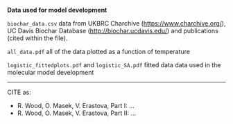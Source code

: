 
**Data used for model development**


`biochar_data.csv` data from UKBRC Charchive (https://www.charchive.org/), UC Davis Biochar Database (http://biochar.ucdavis.edu/) and publications (cited within the file).

`all_data.pdf` all of the data plotted as a function of temperature 

`logistic_fittedplots.pdf` and `logistic_SA.pdf` fitted data data used in the molecular model development


---

CITE as:
- R. Wood, O. Masek, V. Erastova, Part I: ...
- R. Wood, O. Masek, V. Erastova, Part II: ...
